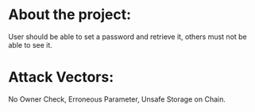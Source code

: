 # About the project:

User should be able to set a password and retrieve it, others must not be able to see it.


# Attack Vectors:

No Owner Check, Erroneous Parameter, Unsafe Storage on Chain.